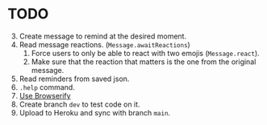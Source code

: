# TODO
3. Create message to remind at the desired moment.
4. Read message reactions. (`Message.awaitReactions`)
   1. Force users to only be able to react with two emojis (`Message.react`).
   2. Make sure that the reaction that matters is the one from the original message.
5.  Read reminders from saved json.
6.  `.help` command.
7.  [Use Browserify](https://www.typescriptlang.org/docs/handbook/gulp.html#browserify)
8.  Create branch `dev` to test code on it.
9.  Upload to Heroku and sync with branch `main`.